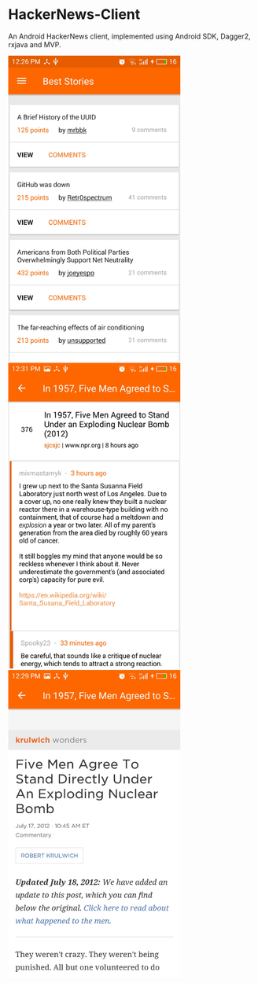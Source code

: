 # HackerNews-Client

An Android HackerNews client, implemented using Android SDK, Dagger2, rxjava and MVP. 

<img src="/images/main-screen.jpg" width="350"> <img src="/images/view-comments.jpg" width="350"> <img src="/images/view-post.jpg" width="350">
